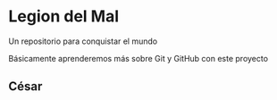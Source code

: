 # Legion del Mal
Un repositorio para conquistar el mundo

Básicamente aprenderemos más sobre Git y GitHub con este proyecto


## César